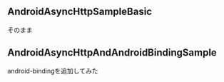 ## AndroidAsyncHttpSampleBasic
そのまま
## AndroidAsyncHttpAndAndroidBindingSample
android-bindingを追加してみた
